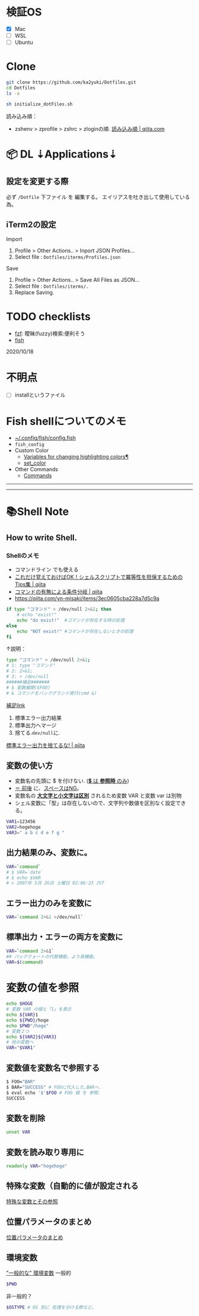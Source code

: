 # 検証OS
- [x] Mac
- [ ] WSL
- [ ] Ubuntu

# Clone
```zsh
git clone https://github.com/ka2yuki/Dotfiles.git
cd Dotfiles
ls -a

sh initialize_dotFiles.sh
```
読み込み順：  
- zshenv > zprofile > zshrc > zloginの順. [読み込み順 | qiita.com](https://qiita.com/muran001/items/7b104d33f5ea3f75353f)

# 📦 DL ⇣Applications⇣
## 設定を変更する際
必ず `/Dotfile` 下ファイル を 編集する。
エイリアスを吐き出して使用している為。

## iTerm2の設定
Import
1. Profile > Other Actions.. > Inport JSON Profiles...
2. Select file : `Dotfiles/iterms/Profiles.json`

Save
1. Profile > Other Actions.. > Save All Files as JSON...
2. Select file : `Dotfiles/iterms/.`
3. Replace Saving.

# TODO checklists
- [fzf](https://github.com/jethrokuan/fzf): 曖昧(fuzzy)検索:便利そう
- [fish](https://fishshell.com/)
  
2020/10/18

# 不明点
- [ ] installというファイル

# Fish shellについてのメモ
- [~/.config/fish/config.fish](https://fishshell.com/docs/current/faq.html?highlight=config#how-do-i-run-a-command-every-login-what-s-fish-s-equivalent-to-bashrc-or-profile)
- `fish_config`
- Custom Color
  - [Variables for changing highlighting colors¶
  ](https://fishshell.com/docs/current/index#variables-color)
  - [set_color](https://fishshell.com/docs/current/cmds/set_color.html?highlight=color#set-color-set-the-terminal-color)
- Other Commands
  - [Commands](https://fishshell.com/docs/current/commands.html?highlight=alias)


---
---
# 📚Shell Note
## How to write Shell.
### Shellのメモ
- コマンドライン でも使える
- [これだけ覚えておけばOK！シェルスクリプトで冪等性を担保するためのTips集 | qiita](https://qiita.com/yn-misaki/items/3ec0605cba228a7d5c9a)
- [コマンドの有無による条件分岐 | qiita](https://qiita.com/8ayac/items/b6b6f0a385d08659316b)
- https://qiita.com/yn-misaki/items/3ec0605cba228a7d5c9a

```sh
if type "コマンド" > /dev/null 2>&1; then
    # echo "exist!"
    echo "do exist!"  #コマンドが存在する時の処理
else
    echo "NOT exist!" #コマンドが存在しないときの処理
fi
```
↑説明：
```sh
type "コマンド" > /dev/null 2>&1; 
# 1: type "コマンド" 
# 2: 2>&1; 
# 3: > /dev/null 
######補足#######
# $	変数展開($FOO)
# &	コマンドをバックグランド実行(cmd &)

```
[補足link](https://www.tohoho-web.com/ex/shell.html#meta)
1. 標準エラー出力結果
2. 標準出力へマージ
3. 捨てる.`dev/null`に.

[標準エラー出力を捨てるな! | qiita](https://qiita.com/ritukiii/items/b3d91e97b71ecd41d4ea)
## 変数の使い方
- 変数名の先頭に $ を付けない. (<u>**$** は **参照時** のみ</u>)
- <u>＝ 前後</u> に、<u>スペースはNG</u>。
- 変数名の <u>**大文字と小文字は区別**</u> されるため変数 VAR と変数 var は別物
- シェル変数に「型」は存在しないので、文字列や数値を区別なく設定できる。
```sh
VAR1=123456
VAR2=hogehoge
VAR3=" a b c d e f g "
```
## 出力結果のみ、変数に。
```sh
VAR=`command`
# $ VAR=`date`
# $ echo $VAR
# > 2007年 5月 26日 土曜日 02:06:23 JST
```
## エラー出力のみを変数に
```sh
VAR=`command 2>&1 >/dev/null`
```
## 標準出力・エラーの両方を変数に
```sh
VAR=`command 2>&1`
## バッククォートの代替機能。より高機能。
VAR=$(command)
```
# 変数の値を参照
```sh
echo $HOGE
# 変数 VAR の値と「1」を表示
echo ${VAR}1
echo ${PWD}/hoge
echo $PWD"/hoge"
# 変数２つ
echo ${VAR2}${VAR3}
# 他の変数へ
VAR="$VAR1"
```
## 変数値を変数名で参照する
```sh
$ FOO="BAR"
$ BAR="SUCCESS" # FOOに代入した,BARへ.
$ eval echo '$'$FOO # FOO 値 を 参照.
SUCCESS
```
## 変数を削除
```sh
unset VAR
```
## 変数を読み取り専用に
```sh
readonly VAR="hogehoge"
```

## 特殊な変数（自動的に値が設定される
[特殊な変数とその参照](https://shellscript.sunone.me/variable.html#%E7%89%B9%E6%AE%8A%E3%81%AA%E5%A4%89%E6%95%B0%E3%81%A8%E3%81%9D%E3%81%AE%E5%8F%82%E7%85%A7)
## 位置パラメータのまとめ
[位置パラメータのまとめ](https://shellscript.sunone.me/variable.html#%E4%BD%8D%E7%BD%AE%E3%83%91%E3%83%A9%E3%83%A1%E3%83%BC%E3%82%BF%E3%81%AE%E3%81%BE%E3%81%A8%E3%82%81)
## 環境変数
["一般的な" 環境変数](https://shellscript.sunone.me/variable.html#%E7%92%B0%E5%A2%83%E5%A4%89%E6%95%B0)
一般的
```sh
$PWD
```
非一般的？
```sh
$OSTYPE # OS 別に 処理を分ける際など。
```
